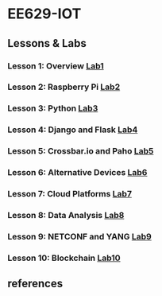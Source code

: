 # EE629-IOT
## Lessons & Labs
### Lesson 1: Overview             [Lab1](https://github.com/Crispangle/EE629-IOT/blob/master/Labs/Lab1.pdf)  
### Lesson 2: Raspberry Pi         [Lab2](https://github.com/Crispangle/EE629-IOT/blob/master/Labs/Lab2.pdf)  
### Lesson 3: Python               [Lab3](https://github.com/Crispangle/EE629-IOT/blob/master/Labs/Lab%203.pdf)  
### Lesson 4: Django and Flask     [Lab4](https://github.com/Crispangle/EE629-IOT/blob/master/Labs/Lab%204.pdf)  
### Lesson 5: Crossbar.io and Paho [Lab5](https://github.com/Crispangle/EE629-IOT/blob/master/Labs/Lab%205.pdf)  
### Lesson 6: Alternative Devices  [Lab6](https://github.com/Crispangle/EE629-IOT/blob/master/Labs/Lab%206.pdf)  
### Lesson 7: Cloud Platforms      [Lab7](https://github.com/Crispangle/EE629-IOT/blob/master/Labs/Lab%207.pdf)  
### Lesson 8: Data Analysis        [Lab8](https://github.com/Crispangle/EE629-IOT/blob/master/Labs/Lab%208.pdf)  
### Lesson 9: NETCONF and YANG     [Lab9](https://github.com/Crispangle/EE629-IOT/blob/master/Labs/Lab%209.pdf)  
### Lesson 10: Blockchain          [Lab10](https://github.com/Crispangle/EE629-IOT/blob/master/Labs/Lab%2010.pdf)  
## references
